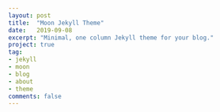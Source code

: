 ```yaml
---
layout: post
title:  "Moon Jekyll Theme"
date:   2019-09-08
excerpt: "Minimal, one column Jekyll theme for your blog."
project: true
tag:
- jekyll 
- moon
- blog
- about
- theme
comments: false
---
```

